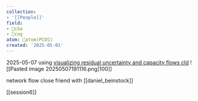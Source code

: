 ```yaml
---
collection:
- '[[People]]'
field:
- 🐅cba
- 👾cog
atom: 🧭atom(PCO🔃)
created: '2025-05-01'
---
```


2025-05-07
using [visualizing residual uncertainty and capacity flows cld](https://claude.ai/chat/970b2203-3b16-4b53-a3bb-31ed269d3e00)
![[Pasted image 20250507191116.png|100]]

network flow
close friend with [[daniel_beinstock]]

[[session6]]
